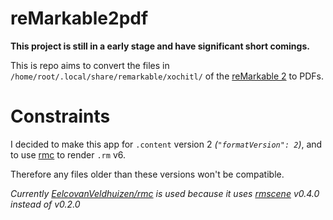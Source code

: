 reMarkable2pdf
===

__**This project is still in a early stage and have significant short comings.**__

This is repo aims to convert the files in `/home/root/.local/share/remarkable/xochitl/` of
the [reMarkable 2](https://remarkable.com/) to PDFs.

# Constraints

I decided to make this app for `.content` version 2 _(`"formatVersion": 2`)_, and
to use [rmc](https://github.com/ricklupton/rmc) to render `.rm` v6.

Therefore any files older than these versions won't be compatible.

_Currently [EelcovanVeldhuizen/rmc](https://github.com/EelcovanVeldhuizen/rmc@7cb02ef) is used because it
uses [rmscene](https://github.com/ricklupton/rmscene) v0.4.0 instead of v0.2.0_